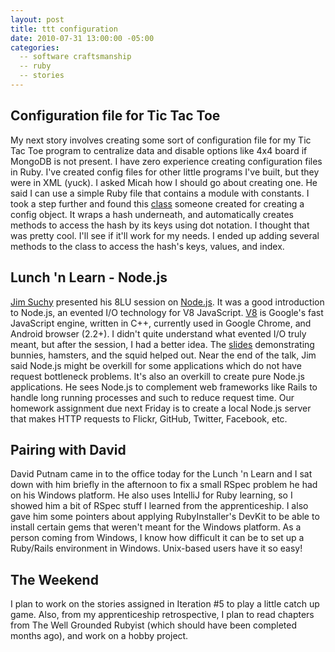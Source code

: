 ```yaml
---
layout: post
title: ttt configuration
date: 2010-07-31 13:00:00 -05:00
categories:
  -- software craftsmanship
  -- ruby
  -- stories
---
```


## Configuration file for Tic Tac Toe

My next story involves creating some sort of configuration file for my Tic Tac Toe program to centralize data and disable options like 4x4 board if MongoDB is not present.  I have zero experience creating configuration files in Ruby.  I've created config files for other little programs I've built, but they were in XML (yuck).  I asked Micah how I should go about creating one.  He said I can use a simple Ruby file that contains a module with constants.  I took a step further and found this [class](http://mjijackson.com/2010/02/flexible-ruby-config-objects) someone created for creating a config object.  It wraps a hash underneath, and automatically creates methods to access the hash by its keys using dot notation.  I thought that was pretty cool.  I'll see if it'll work for my needs.  I ended up adding several methods to the class to access the hash's keys, values, and index.

## Lunch 'n Learn - Node.js

[Jim Suchy](http://twitter.com/jsuchy) presented his 8LU session on [Node.js](http://nodejs.org/).  It was a good introduction to Node.js, an evented I/O technology for V8 JavaScript.  [V8](http://code.google.com/p/v8/) is Google's fast JavaScript engine, written in C++, currently used in Google Chrome, and Android browser (2.2+).  I didn't quite understand what evented I/O truly meant, but after the session, I had a better idea.  The [slides](http://slideshare.net/simon/evented-io-based-web-servers-explained-using-bunnies) demonstrating bunnies, hamsters, and the squid helped out.  Near the end of the talk, Jim said Node.js might be overkill for some applications which do not have request bottleneck problems.  It's also an overkill to create pure Node.js applications.  He sees Node.js to complement web frameworks like Rails to handle long running processes and such to reduce request time.  Our homework assignment due next Friday is to create a local Node.js server that makes HTTP requests to Flickr, GitHub, Twitter, Facebook, etc.

## Pairing with David

David Putnam came in to the office today for the Lunch 'n Learn and I sat down with him briefly in the afternoon to fix a small RSpec problem he had on his Windows platform.  He also uses IntelliJ for Ruby learning, so I showed him a bit of RSpec stuff I learned from the apprenticeship.  I also gave him some pointers about applying RubyInstaller's DevKit to be able to install certain gems that weren't meant for the Windows platform.  As a person coming from Windows, I know how difficult it can be to set up a Ruby/Rails environment in Windows.  Unix-based users have it so easy!

## The Weekend

I plan to work on the stories assigned in Iteration #5 to play a little catch up game.  Also, from my apprenticeship retrospective, I plan to read chapters from The Well Grounded Rubyist (which should have been completed months ago), and work on a hobby project.
